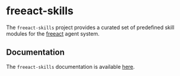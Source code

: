 # freeact-skills

The `freeact-skills` project provides a curated set of predefined skill modules for the [freeact](https://gradion-ai.github.io/freeact) agent system.

## Documentation

The `freeact-skills` documentation is available [here](https://gradion-ai.github.io/freeact-skills/).
